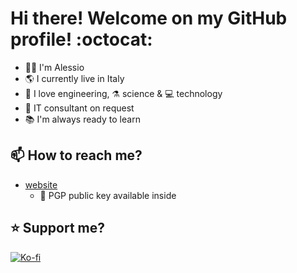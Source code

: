# Hi there! Welcome on my GitHub profile! :octocat:

- :man_technologist: I'm Alessio
- :earth_americas: I currently live in Italy
- :robot: I love engineering, :alembic: science & :computer: technology
- :satellite: IT consultant on request
- :books: I'm always ready to learn

## :mailbox: How to reach me?
- [website](https://adurante.github.io/ "Alessio's Website")
	- :closed_lock_with_key: PGP public key available inside

## :star: Support me?
[![Ko-fi](https://ko-fi.com/img/githubbutton_sm.svg "Alessio's Ko-fi for contributions")](https://ko-fi.com/adurante)
